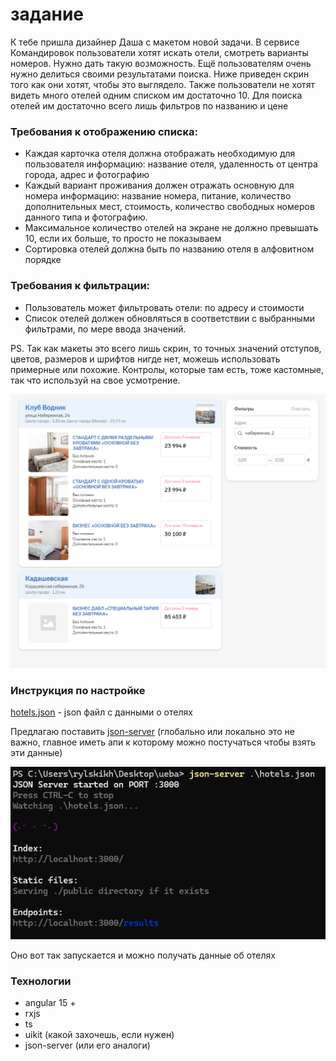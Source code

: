  # задание

К тебе пришла дизайнер Даша с макетом новой задачи.
В сервисе Командировок пользователи хотят искать отели, смотреть варианты номеров. Нужно дать такую возможность.
Ещё пользователям очень нужно делиться своими результатами поиска. Ниже приведен скрин того как они хотят, чтобы это выглядело. Также пользователи не хотят видеть много отелей одним списком им достаточно 10. Для поиска отелей им достаточно всего лишь фильтров по названию и цене

### Требования к отображению списка:

- Каждая карточка отеля должна отображать необходимую для пользователя информацию: название отеля, удаленность от центра города, адрес и фотографию
- Каждый вариант проживания должен отражать основную для номера информацию: название номера, питание, количество дополнительных мест, стоимость, количество свободных номеров данного типа и фотографию. 
- Максимальное количество отелей на экране не должно превышать 10, если их больше, то просто не показываем
- Сортировка отелей должна быть по названию отеля в алфовитном порядке

### Требования к фильтрации:

- Пользователь может фильтровать отели: по адресу и стоимости
- Список отелей должен обновляться в соответствии с выбранными фильтрами, по мере ввода значений. 


PS. Так как макеты это всего лишь скрин, то точных значений отступов, цветов, размеров и шрифтов нигде нет, можешь использовать примерные или похожие. Контролы, которые там есть, тоже кастомные, так что используй на свое усмотрение.

![layout](./layout.png)

### Инструкция по настройке

[hotels.json](./hotels.json) - json файл с данными о отелях

Предлагаю поставить [json-server](https://www.npmjs.com/package/json-server) (глобально или локально это не важно, главное иметь апи к которому можно постучаться чтобы взять эти данные)

![instructions](./instructions.png)

Оно вот так запускается и можно получать данные об отелях

### Технологии

- angular 15 +
- rxjs
- ts
- uikit (какой захочешь, если нужен)
- json-server (или его аналоги)
